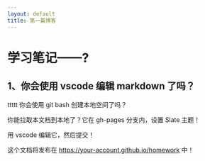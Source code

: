 ```yaml
---
layout: default
title: 第一篇博客
---
```


# 学习笔记——?

## 1、你会使用 vscode 编辑 markdown 了吗？
ttttt
你会使用 git bash 创建本地空间了吗？

你能拉取本文档到本地了？它在 gh-pages 分支内，设置 Slate 主题！

用 vscode 编辑它，然后提交！

这个文档将发布在 https://your-account.github.io/homework 中！